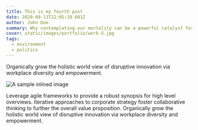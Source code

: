 ```yaml
---
title: This is my fourth post
date: 2020-09-13T22:05:19.601Z
author: John Doe
summary: Why contemplating our mortality can be a powerful catalyst for change
cover: static/images/portfolio/work-5.jpg
tags:
  - environment
  - politics
---
```

Organically grow the holistic world view of disruptive innovation via workplace diversity and empowerment.

![A sample inlined image](https://source.unsplash.com/random/600x400)

Leverage agile frameworks to provide a robust synopsis for high level overviews. Iterative approaches to corporate strategy foster collaborative thinking to further the overall value proposition. Organically grow the holistic world view of disruptive innovation via workplace diversity and empowerment.
